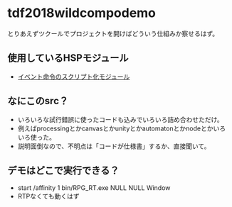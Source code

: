 # tdf2018wildcompodemo

とりあえずツクールでプロジェクトを開けばどういう仕組みか察せるはず。

## 使用しているHSPモジュール
- [イベント命令のスクリプト化モジュール](http://www.geocities.jp/orreiclan/content/work/work.html?file=rpgfunc_1_02&type=hsp)

## なにこのsrc？
- いろいろな試行錯誤に使ったコードも込みでいろいろ詰め合わせただけ。
- 例えばprocessingとかcanvasとかunityとかautomatonとかnodeとかいろいろ使った。
- 説明面倒なので、不明点は「コードが仕様書」するか、直接聞いて。

## デモはどこで実行できる？
- start /affinity 1 bin/RPG_RT.exe NULL NULL Window
- RTPなくても動くはず
